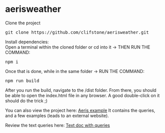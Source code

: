 # aerisweather
Clone the project
<pre>git clone https://github.com/clifstone/aerisweather.git</pre>

Install dependencies:<br>
Open a terminal within the cloned folder or cd into it -> THEN RUN THE COMMAND:
<pre>npm i</pre>

Once that is done, while in the same folder -> RUN THE COMMAND:
<pre>npm run build</pre>

After you run the build, navigate to the /dist folder. From there, you should be able to open the index.html file in any browser. A good double-click on it should do the trick ;)

You can also view the project here:
<a href="https://kipdot.com/aeris" target="_blank">Aeris example</a> It contains the queries, and a few examples (leads to an external website).

Review the text queries here:
<a href="https://github.com/clifstone/aerisweather/blob/main/querys.txt" target="_blank">Text doc with queries</a>

